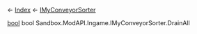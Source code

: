 ← [Index](Api-Index) ← [IMyConveyorSorter](Sandbox.ModAPI.Ingame.IMyConveyorSorter)

[bool](System.Boolean) bool Sandbox.ModAPI.Ingame.IMyConveyorSorter.DrainAll